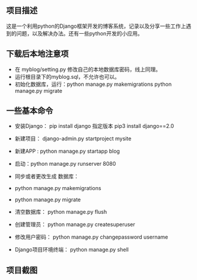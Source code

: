 ## 项目描述
这是一个利用python的Django框架开发的博客系统，记录以及分享一些工作上遇到的问题，以及解决办法。还有一些python开发的小应用。

## 下载后本地注意项
* 在 myblog/setting.py 修改自己的本地数据库密码，线上同理。
* 运行根目录下的myblog.sql，不允许也可以。
* 初始化数据库，运行：python manage.py makemigrations
                    python manage.py migrate
    
## 一些基本命令
* 安装Django：	pip install django  指定版本 pip3 install django==2.0

* 新建项目：	django-admin.py startproject mysite

* 新建APP :	python manage.py startapp blog

* 启动：python manage.py runserver 8080

* 同步或者更改生成 数据库：

* python manage.py makemigrations

* python manage.py migrate

* 清空数据库：	python manage.py flush

* 创建管理员：	python manage.py createsuperuser

* 修改用户密码： python manage.py changepassword username

* Django项目环境终端： python manage.py shell

## 项目截图
